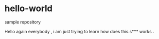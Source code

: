 # hello-world
sample repository

Hello again everybody , i am just trying to learn how does this s*** works .
